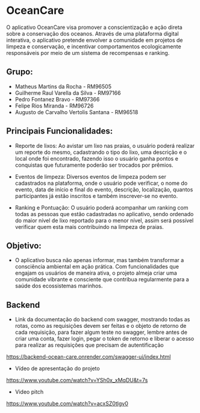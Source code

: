 # OceanCare

O aplicativo OceanCare visa promover a conscientização e ação direta sobre a conservação dos oceanos. Através de uma plataforma digital interativa, o aplicativo pretende envolver a comunidade em projetos de limpeza e conservação, e incentivar comportamentos ecologicamente responsáveis por meio de um sistema de recompensas e ranking.


## Grupo: 

* Matheus Martins da Rocha - RM96505
* Guilherme Raul Varella da Silva - RM97166
* Pedro Fontanez Bravo - RM97366
* Felipe Rios Miranda - RM96726
* Augusto de Carvalho Vertolis Santana - RM96518

## Principais Funcionalidades:

* Reporte de lixos:
Ao avistar um lixo nas praias, o usuário poderá realizar um reporte do mesmo, cadastrando o tipo do lixo, uma descrição e o local onde foi encontrado, fazendo isso o usuário ganha pontos e conquistas que futuramente poderão ser trocados por prêmios.

* Eventos de limpeza:
Diversos eventos de limpeza podem ser cadastrados na plataforma, onde o usuário pode verificar, o nome do evento, data de início e final do evento, descrição, localização, quantos participantes já estão inscritos e também inscrever-se no evento.

* Ranking e Pontuação:
O usuário poderá acompanhar um ranking com todas as pessoas que estão cadastradas no aplicativo, sendo ordenado do maior nível de lixo reportado para o menor nível, assim será possível verificar quem esta mais contribuindo na limpeza de praias.

## Objetivo:

* O aplicativo busca não apenas informar, mas também transformar a consciência ambiental em ação prática. Com funcionalidades que engajam os usuários de maneira ativa, o projeto almeja criar uma comunidade vibrante e consciente que contribua regularmente para a saúde dos ecossistemas marinhos.


## Backend

* Link da documentação do backend com swagger, mostrando todas as rotas, como as requisições devem ser feitas e o objeto de retorno de cada requisição, para fazer algum teste no swagger, lembre antes de criar uma conta, fazer login, pegar o token de retorno e liberar o acesso para realizar as requisições que precisam de autentificação
  
 https://backend-ocean-care.onrender.com/swagger-ui/index.html

* Vídeo de apresentação do projeto 

https://www.youtube.com/watch?v=YSh0x_xMqDU&t=7s

* Video pitch

https://www.youtube.com/watch?v=acxSZ0tlgv0
